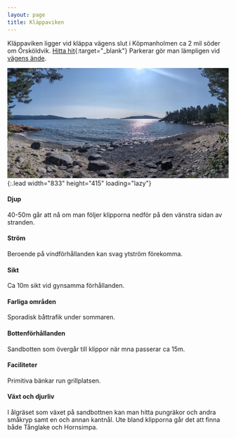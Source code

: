 ```yaml
---
layout: page
title: Kläppaviken
---
```


Kläppaviken ligger vid kläppa vägens slut i Köpmanholmen ca 2 mil söder om Örsköldvik.
[Hitta hit](https://www.google.com/maps/dir/?api=1&origin=Current+Location&destination=63.16400,18.60788){:target="_blank"}
Parkerar gör man lämpligen vid [vägens ände](https://www.google.com/maps/dir/?api=1&origin=Current+Location&destination=63.16535,18.60302).

![image](/assets/img/dykplatser/klappa.jpg){:.lead width="833" height="415" loading="lazy"}

#### Djup

40-50m går att nå om man följer klipporna nedför på den vänstra sidan av stranden.

#### Ström

Beroende på vindförhållanden kan svag ytström förekomma.

#### Sikt

Ca 10m sikt vid gynsamma förhållanden.

#### Farliga områden

Sporadisk båttrafik under sommaren.

#### Bottenförhållanden

Sandbotten som övergår till klippor när mna passerar ca 15m.

#### Faciliteter

Primitiva bänkar run grillplatsen.

#### Växt och djurliv

I ålgräset som växet på sandbottnen kan man hitta pungräkor och andra småkryp samt en och annan kantnål. Ute bland klipporna går det att finna både Tånglake och Hornsimpa.

